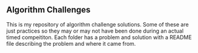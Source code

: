 ## Algorithm Challenges
This is my repository of algorithm challenge solutions. Some of these are just practices so they may or may not have been done during an actual timed compeititon. Each folder has a problem and solution with a README file describing the problem and where it came from. 
